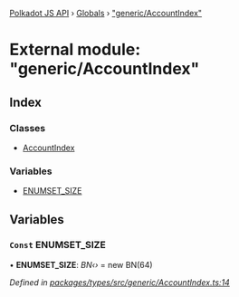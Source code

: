 [Polkadot JS API](../README.md) › [Globals](../globals.md) › ["generic/AccountIndex"](_generic_accountindex_.md)

# External module: "generic/AccountIndex"

## Index

### Classes

* [AccountIndex](../classes/_generic_accountindex_.accountindex.md)

### Variables

* [ENUMSET_SIZE](_generic_accountindex_.md#const-enumset_size)

## Variables

### `Const` ENUMSET_SIZE

• **ENUMSET_SIZE**: *BN‹›* = new BN(64)

*Defined in [packages/types/src/generic/AccountIndex.ts:14](https://github.com/polkadot-js/api/blob/af643401b/packages/types/src/generic/AccountIndex.ts#L14)*
